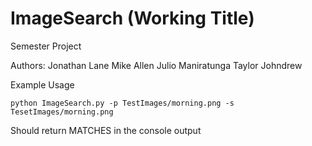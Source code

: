 ImageSearch (Working Title)
===========

Semester Project

Authors:
Jonathan Lane
Mike Allen
Julio Maniratunga
Taylor Johndrew

Example Usage

<code>python ImageSearch.py -p TestImages/morning.png -s TesetImages/morning.png </code>

Should return MATCHES in the console output